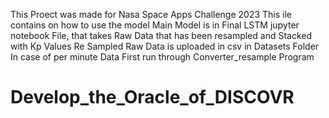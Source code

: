 This Proect was made for Nasa Space Apps Challenge 2023
This ile contains on how to use the model
Main Model is in Final LSTM jupyter notebook File, that takes Raw Data that has been resampled and Stacked with Kp Values
Re Sampled Raw Data is uploaded in csv in Datasets Folder
In case of per minute Data First run through Converter_resample Program
# Develop_the_Oracle_of_DISCOVR
